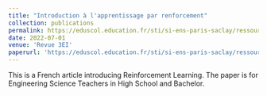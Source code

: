 ```yaml
---
title: "Introduction à l'apprentissage par renforcement"
collection: publications
permalink: https://eduscol.education.fr/sti/si-ens-paris-saclay/ressources_pedagogiques/introduction-a-lapprentissage-par-renforcement
date: 2022-07-01
venue: 'Revue 3EI'
paperurl: 'https://eduscol.education.fr/sti/si-ens-paris-saclay/ressources_pedagogiques/introduction-a-lapprentissage-par-renforcement'
---
```

This is a French article introducing Reinforcement Learning. The paper is for Engineering Science Teachers in High School and Bachelor.
